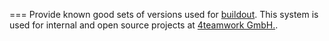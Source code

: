 ===
Provide known good sets of versions used for
[buildout](https://pypi.python.org/pypi/zc.buildout/ "buildout").
This system is used for internal and open source projects at
[4teamwork GmbH.](http://www.4teamwork.ch/ "4teamwork GmbH.").


